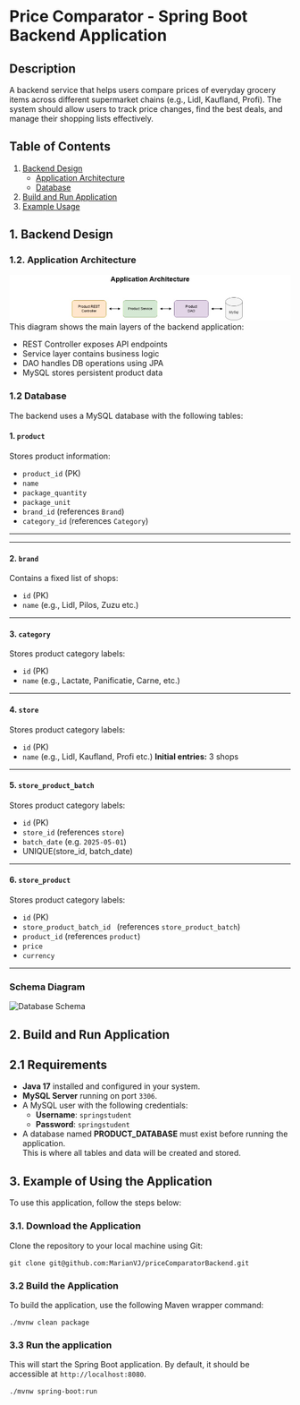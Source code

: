 # Price Comparator - Spring Boot Backend Application



## Description

A backend service that helps users compare prices of everyday grocery items
across different supermarket chains (e.g., Lidl, Kaufland, Profi). The system should allow
users to track price changes, find the best deals, and manage their shopping lists
effectively.


## Table of Contents

1. [Backend Design](#1-backend-design)
    - [Application Architecture](#1.1-application-architecture)
    - [Database](#1.2-database)
2. [Build and Run Application](#2-build-and-run-application)
3. [Example Usage](#3-example-of-using-the-application)



## 1. Backend Design

### 1.2. Application Architecture
![alt text](./docs/APPLICATION_ARCHITECTURE.jpg)
This diagram shows the main layers of the backend application:
- REST Controller exposes API endpoints
- Service layer contains business logic
- DAO handles DB operations using JPA
- MySQL stores persistent product data


[//]: # (--------------)
### 1.2 Database

The backend uses a MySQL database with the following tables:

#### 1. `product`
Stores product information:
- `product_id` (PK)
- `name`
- `package_quantity`
- `package_unit`
- `brand_id` (references `Brand`)
- `category_id` (references `Category`)


---


---

#### 2. `brand`
Contains a fixed list of shops:
- `id` (PK)
- `name` (e.g., Lidl, Pilos, Zuzu etc.)



---

#### 3. `category`
Stores product category labels:
- `id` (PK)
- `name` (e.g., Lactate, Panificatie, Carne, etc.)

---

#### 4. `store`
Stores product category labels:
- `id` (PK)
- `name` (e.g., Lidl, Kaufland, Profi  etc.)
  **Initial entries:** 3 shops
---

#### 5. `store_product_batch`
Stores product category labels:
- `id` (PK)
- `store_id` (references `store`)
- `batch_date` (e.g. `2025-05-01`)
- UNIQUE(store_id, batch_date)
---

#### 6. `store_product`
Stores product category labels:
- `id` (PK)
- `store_product_batch_id ` (references `store_product_batch`)
- `product_id` (references `product`)
- `price`
- `currency`
---

### Schema Diagram

![Database Schema](./docs/DATABASE_SCHEMA.png)


## 2. Build and Run Application
## 2.1 Requirements
- **Java 17** installed and configured in your system.
- **MySQL Server** running on port `3306`.
- A MySQL user with the following credentials:
    - **Username**: `springstudent`
    - **Password**: `springstudent`
- A database named **PRODUCT_DATABASE** must exist before running the application.  
  This is where all tables and data will be created and stored.

## 3. Example of Using the Application

To use this application, follow the steps below:

### 3.1. Download the Application
Clone the repository to your local machine using Git:
```
git clone git@github.com:MarianVJ/priceComparatorBackend.git
```

### 3.2 Build the Application
To build the application, use the following Maven wrapper command:
```
./mvnw clean package
```



### 3.3 Run the application
This will start the Spring Boot application. By default, it should be accessible at `http://localhost:8080`.
```
./mvnw spring-boot:run
```
